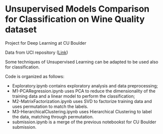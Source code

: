# Unsupervised Models Comparison for Classification on Wine Quality dataset

Project for Deep Learning at CU Boulder

Data from UCI repository ([Link](https://archive.ics.uci.edu/dataset/186/wine+quality))

Some techniques of Unsupervised Learning can be adapted to be used also for classification.

Code is organized as follows:
- Exploratory.ipynb contains exploratory analysis and data preprocessing;
- M1-PCARegression.ipynb uses PCA to reduce the dimensionality of the training data and a linear model to perform the classification;
- M2-MatrixFactorization.ipynb uses SVD to factorize training data and uses permutation to match the labels.
- M3-HierarchicalClustering.ipynb uses Hierarchical Clustering to label the data, matching through permutation.
- submission.ipynb is a merge of the previous notebookst for CU Boulder submission.
